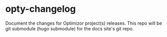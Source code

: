 # opty-changelog
Document the changes for Optimizor project(s) releases. This repo will be git submodule (hugo submodule) for the docs site's git repo.
